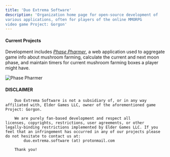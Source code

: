 ```yaml
---
title: 'Duo Extrema Software'
description: 'Organization home page for open-source development of
various applications, often for players of the online MMORPG 
video game Project: Gorgon'
---
```


#### Current Projects

Development includes 
*[Phase Pharmer](https://github.com/duo-extrema-software/PhasePharmer)*, 
a web application used to aggregate game info about mushroom farming, 
calculate the current and next moon phase, and maintain timers for 
current mushroom farming boxes a player might have.

![Phase Pharmer](assets/img/phase-pharmer4.gif)


#### DISCLAIMER

```
    Duo Extrema Software is not a subsidiary of, or in any way
affiliated with, Elder Games LLC, owner of the aforementioned game
Project: Gorgon. 

    We are purely fan-based development and respect all
licenses, copyrights, restrictions, user agreements, or other
legally-binding restrictions implemented by Elder Games LLC. If you 
feel that an infringement has occurred in any of our projects please
do not hesitate to contact us at:
        duo.extrema.software (at) protonmail.com

    Thank you!
```